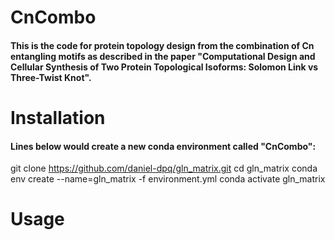 # CnCombo
#### This is the code for protein topology design from the combination of Cn entangling motifs as described in the paper "Computational Design and Cellular Synthesis of Two Protein Topological Isoforms: Solomon Link vs Three-Twist Knot".

# Installation
#### Lines below would create a new conda environment called "CnCombo":
git clone https://github.com/daniel-dpq/gln_matrix.git
cd gln_matrix
conda env create --name=gln_matrix -f environment.yml
conda activate gln_matrix

# Usage
